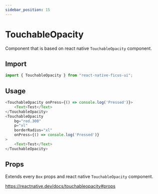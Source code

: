 ```yaml
---
sidebar_position: 15
---
```


# TouchableOpacity

Component that is based on react native `TouchableOpacity` component.

## Import

```js
import { TouchableOpacity } from "react-native-ficus-ui";
```

## Usage

```js
<TouchableOpacity onPress={() => console.log('Pressed')}>
    <Text>Test</Text>
</TouchableOpacity>
<TouchableOpacity
    bg="red.300"
    p="xl"
    borderRadius="xl"
    onPress={() => console.log('Pressed')}
>
    <Text>Test</Text>
</TouchableOpacity>
```

## Props

Extends every `Box` props and react native `TouchableOpacity` component.

https://reactnative.dev/docs/touchableopacity#props